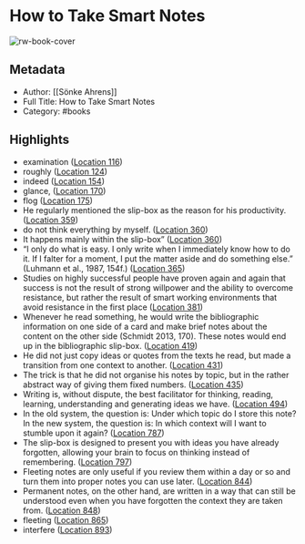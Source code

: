 # How to Take Smart Notes

![rw-book-cover](https://images-na.ssl-images-amazon.com/images/I/41iVa0x-P-L._SL200_.jpg)

## Metadata
- Author: [[Sönke Ahrens]]
- Full Title: How to Take Smart Notes
- Category: #books

## Highlights
- examination ([Location 116](https://readwise.io/to_kindle?action=open&asin=B06WVYW33Y&location=116))
- roughly ([Location 124](https://readwise.io/to_kindle?action=open&asin=B06WVYW33Y&location=124))
- indeed ([Location 154](https://readwise.io/to_kindle?action=open&asin=B06WVYW33Y&location=154))
- glance, ([Location 170](https://readwise.io/to_kindle?action=open&asin=B06WVYW33Y&location=170))
- flog ([Location 175](https://readwise.io/to_kindle?action=open&asin=B06WVYW33Y&location=175))
- He regularly mentioned the slip-box as the reason for his productivity. ([Location 359](https://readwise.io/to_kindle?action=open&asin=B06WVYW33Y&location=359))
- do not think everything by myself. ([Location 360](https://readwise.io/to_kindle?action=open&asin=B06WVYW33Y&location=360))
- It happens mainly within the slip-box” ([Location 360](https://readwise.io/to_kindle?action=open&asin=B06WVYW33Y&location=360))
- “I only do what is easy. I only write when I immediately know how to do it. If I falter for a moment, I put the matter aside and do something else.” (Luhmann et al., 1987, 154f.) ([Location 365](https://readwise.io/to_kindle?action=open&asin=B06WVYW33Y&location=365))
- Studies on highly successful people have proven again and again that success is not the result of strong willpower and the ability to overcome resistance, but rather the result of smart working environments that avoid resistance in the first place ([Location 381](https://readwise.io/to_kindle?action=open&asin=B06WVYW33Y&location=381))
- Whenever he read something, he would write the bibliographic information on one side of a card and make brief notes about the content on the other side (Schmidt 2013, 170). These notes would end up in the bibliographic slip-box. ([Location 419](https://readwise.io/to_kindle?action=open&asin=B06WVYW33Y&location=419))
- He did not just copy ideas or quotes from the texts he read, but made a transition from one context to another. ([Location 431](https://readwise.io/to_kindle?action=open&asin=B06WVYW33Y&location=431))
- The trick is that he did not organise his notes by topic, but in the rather abstract way of giving them fixed numbers. ([Location 435](https://readwise.io/to_kindle?action=open&asin=B06WVYW33Y&location=435))
- Writing is, without dispute, the best facilitator for thinking, reading, learning, understanding and generating ideas we have. ([Location 494](https://readwise.io/to_kindle?action=open&asin=B06WVYW33Y&location=494))
- In the old system, the question is: Under which topic do I store this note? In the new system, the question is: In which context will I want to stumble upon it again? ([Location 787](https://readwise.io/to_kindle?action=open&asin=B06WVYW33Y&location=787))
- The slip-box is designed to present you with ideas you have already forgotten, allowing your brain to focus on thinking instead of remembering. ([Location 797](https://readwise.io/to_kindle?action=open&asin=B06WVYW33Y&location=797))
- Fleeting notes are only useful if you review them within a day or so and turn them into proper notes you can use later. ([Location 844](https://readwise.io/to_kindle?action=open&asin=B06WVYW33Y&location=844))
- Permanent notes, on the other hand, are written in a way that can still be understood even when you have forgotten the context they are taken from. ([Location 848](https://readwise.io/to_kindle?action=open&asin=B06WVYW33Y&location=848))
- fleeting ([Location 865](https://readwise.io/to_kindle?action=open&asin=B06WVYW33Y&location=865))
- interfere ([Location 893](https://readwise.io/to_kindle?action=open&asin=B06WVYW33Y&location=893))
